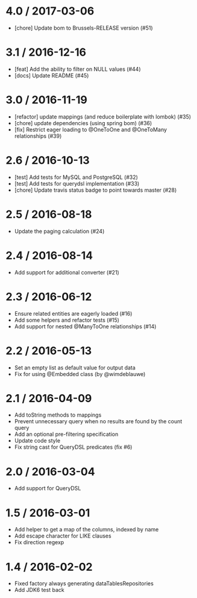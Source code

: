 
4.0 / 2017-03-06
==================

  * [chore] Update bom to Brussels-RELEASE version (#51)

3.1 / 2016-12-16
==================

  * [feat] Add the ability to filter on NULL values (#44)
  * [docs] Update README (#45)

3.0 / 2016-11-19
==================

  * [refactor] update mappings (and reduce boilerplate with lombok) (#35)
  * [chore] update dependencies (using spring bom) (#36)
  * [fix] Restrict eager loading to @OneToOne and @OneToMany relationships (#39)

2.6 / 2016-10-13
==================

  * [test] Add tests for MySQL and PostgreSQL (#32)
  * [test] Add tests for querydsl implementation (#33)
  * [chore] Update travis status badge to point towards master (#28)

2.5 / 2016-08-18
==================

  * Update the paging calculation (#24)

2.4 / 2016-08-14
==================

  * Add support for additional converter (#21)

2.3 / 2016-06-12
==================

  * Ensure related entities are eagerly loaded (#16)
  * Add some helpers and refactor tests (#15)
  * Add support for nested @ManyToOne relationships (#14)

2.2 / 2016-05-13
==================

  * Set an empty list as default value for output data
  * Fix for using @Embedded class (by @wimdeblauwe)

2.1 / 2016-04-09
==================

  * Add toString methods to mappings
  * Prevent unnecessary query when no results are found by the count query
  * Add an optional pre-filtering specification
  * Update code style
  * Fix string cast for QueryDSL predicates (fix #6)

2.0 / 2016-03-04
==================

  * Add support for QueryDSL

1.5 / 2016-03-01
==================

  * Add helper to get a map of the columns, indexed by name
  * Add escape character for LIKE clauses
  * Fix direction regexp

1.4 / 2016-02-02
==================

  * Fixed factory always generating dataTablesRepositories
  * Add JDK6 test back

